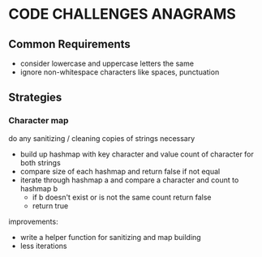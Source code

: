 # CODE CHALLENGES ANAGRAMS

## Common Requirements

- consider lowercase and uppercase letters the same
- ignore non-whitespace characters like spaces, punctuation

## Strategies

### Character map

do any sanitizing / cleaning copies of strings necessary

- build up hashmap with key character and value count of character for both strings
- compare size of each hashmap and return false if not equal
- iterate through hashmap a and compare a character and count to hashmap b
  - if b doesn't exist or is not the same count return false
  - return true

improvements:

- write a helper function for sanitizing and map building
- less iterations
